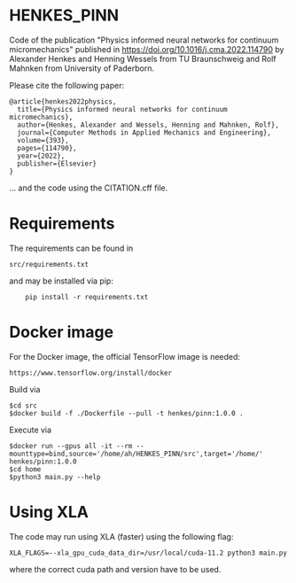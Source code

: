# HENKES_PINN
Code of the publication "Physics informed neural networks for continuum micromechanics" published in https://doi.org/10.1016/j.cma.2022.114790 by Alexander Henkes and Henning Wessels from TU Braunschweig and Rolf Mahnken from University of Paderborn.

Please cite the following paper:

    @article{henkes2022physics,
      title={Physics informed neural networks for continuum micromechanics},
      author={Henkes, Alexander and Wessels, Henning and Mahnken, Rolf},
      journal={Computer Methods in Applied Mechanics and Engineering},
      volume={393},
      pages={114790},
      year={2022},
      publisher={Elsevier}
    }

... and the code using the CITATION.cff file.

# Requirements
The requirements can be found in
    
    src/requirements.txt

and may be installed via pip:

        pip install -r requirements.txt

# Docker image
For the Docker image, the official TensorFlow image is needed:

    https://www.tensorflow.org/install/docker

Build via

    $cd src
    $docker build -f ./Dockerfile --pull -t henkes/pinn:1.0.0 .


Execute via

    $docker run --gpus all -it --rm --mounttype=bind,source='/home/ah/HENKES_PINN/src',target='/home/' henkes/pinn:1.0.0 
    $cd home
    $python3 main.py --help

# Using XLA
The code may run using XLA (faster) using the following flag:

    XLA_FLAGS=--xla_gpu_cuda_data_dir=/usr/local/cuda-11.2 python3 main.py

where the correct cuda path and version have to be used.